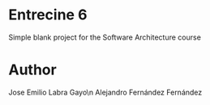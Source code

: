Entrecine 6
===========

Simple blank project for the Software Architecture course

Author
======
Jose Emilio Labra Gayo\n
Alejandro Fernández Fernández
